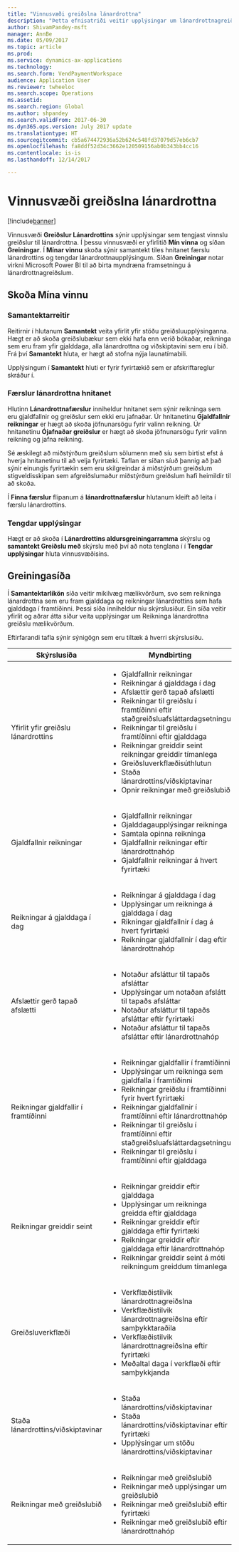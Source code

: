 ```yaml
---
title: "Vinnusvæði greiðslna lánardrottna"
description: "Þetta efnisatriði veitir upplýsingar um lánardrottnagreiðslu á fartækjavinnusvæði. Vinnusvæði greiðslur Lánardrottins sýnir upplýsingar sem tengjast vinnslu greiðslur til lánardrottna."
author: ShivamPandey-msft
manager: AnnBe
ms.date: 05/09/2017
ms.topic: article
ms.prod: 
ms.service: dynamics-ax-applications
ms.technology: 
ms.search.form: VendPaymentWorkspace
audience: Application User
ms.reviewer: twheeloc
ms.search.scope: Operations
ms.assetid: 
ms.search.region: Global
ms.author: shpandey
ms.search.validFrom: 2017-06-30
ms.dyn365.ops.version: July 2017 update
ms.translationtype: HT
ms.sourcegitcommit: cb5a674472936a52b624c548fd37079d57eb6cb7
ms.openlocfilehash: fa8ddf52d34c3662e120509156ab0b343bb4cc16
ms.contentlocale: is-is
ms.lasthandoff: 12/14/2017

---
```


# <a name="vendor-payments-workspace"></a>Vinnusvæði greiðslna lánardrottna

[!include[banner](../includes/banner.md)]

Vinnusvæði **Greiðslur Lánardrottins** sýnir upplýsingar sem tengjast vinnslu greiðslur til lánardrottna. Í þessu vinnusvæði er yfirlitið **Mín vinna** og síðan **Greiningar**. Í **Mínar vinnu** skoða sýnir samantekt tiles hnitanet færslu lánardrottins og tengdar lánardrottnaupplýsingum. Síðan **Greiningar** notar virkni Microsoft Power BI til að birta myndræna framsetningu á lánardrottnagreiðslum.

## <a name="my-work-view"></a>Skoða Mína vinnu

### <a name="summary-tiles"></a>Samantektarreitir

Reitirnir í hlutanum **Samantekt** veita yfirlit yfir stöðu greiðsluupplýsinganna. Hægt er að skoða greiðslubækur sem ekki hafa enn verið bókaðar, reikninga sem eru fram yfir gjalddaga, alla lánardrottna og viðskiptavini sem eru í bið. Frá því **Samantekt** hluta, er hægt að stofna nýja launatímabili.

Upplýsingum í **Samantekt** hluti er fyrir fyrirtækið sem er afskriftareglur skráður í.

### <a name="vendor-transactions-grids"></a>Færslur lánardrottna hnitanet

Hlutinn **Lánardrottnafærslur** inniheldur hnitanet sem sýnir reikninga sem eru gjaldfallnir og greiðslur sem ekki eru jafnaðar. Úr hnitanetinu **Gjaldfallnir reikningar** er hægt að skoða jöfnunarsögu fyrir valinn reikning. Úr hnitanetinu **Ójafnaðar greiðslur** er hægt að skoða jöfnunarsögu fyrir valinn reikning og jafna reikning.

Sé æskilegt að miðstýrðum greiðslum sölumenn með síu sem birtist efst á hverja hnitanetinu til að velja fyrirtæki. Taflan er síðan síuð þannig að það sýnir einungis fyrirtækin sem eru skilgreindar á miðstýrðum greiðslum stigveldisskipan sem afgreiðslumaður miðstýrðum greiðslum hafi heimildir til að skoða.

Í **Finna færslur** flipanum á **lánardrottnafærslur** hlutanum kleift að leita í færslu lánardrottins.

### <a name="related-information"></a>Tengdar upplýsingar

Hægt er að skoða í **Lánardrottins aldursgreiningarramma** skýrslu og **samantekt Greiðslu með** skýrslu með því að nota tenglana í í **Tengdar upplýsingar** hluta vinnusvæðisins.

## <a name="analytics-page"></a>Greiningasíða

Í **Samantektarlíkön** síða veitir mikilvæg mælikvörðum, svo sem reikninga lánardrottna sem eru fram gjalddaga og reikningar lánardrottins sem hafa gjalddaga í framtíðinni. Þessi síða inniheldur níu skýrslusíður. Ein síða veitir yfirlit og aðrar átta síður veita upplýsingar um Reikninga lánardrottna greiðslu mælikvörðum.

Eftirfarandi tafla sýnir sýnigögn sem eru tiltæk á hverri skýrslusíðu.

| Skýrslusíða | Myndbirting |
|-------------|---------------|
| Yfirlit yfir greiðslu lánardrottins | <ul><li>Gjaldfallnir reikningar</li><li>Reikningar á gjalddaga í dag</li><li>Afslættir gerð tapað afslætti</li><li>Reikningar til greiðslu í framtíðinni eftir staðgreiðsluafsláttardagsetningu</li><li>Reikningar til greiðslu í framtíðinni eftir gjalddaga</li><li>Reikningar greiddir seint reikningar greiddir tímanlega</li><li>Greiðsluverkflæðisúthlutun</li><li>Staða lánardrottins/viðskiptavinar</li><li>Opnir reikningar með greiðslubið</li></ul> |
| Gjaldfallnir reikningar | <ul><li>Gjaldfallnir reikningar</li><li>Gjalddagaupplýsingar reikninga</li><li>Samtala opinna reikninga</li><li>Gjaldfallnir reikningar eftir lánardrottnahóp</li><li>Gjaldfallnir reikningar á hvert fyrirtæki</li></ul> |
| Reikningar á gjalddaga í dag | <ul><li>Reikningar á gjalddaga í dag</li><li>Upplýsingar um reikninga á gjalddaga í dag</li><li>Rikningar gjaldfallnir í dag á hvert fyrirtæki</li><li>Reikningar gjaldfallnir í dag eftir lánardrottnahóp</li></ul> |
| Afslættir gerð tapað afslætti | <ul><li>Notaður afsláttur til tapaðs afsláttar</li><li>Upplýsingar um notaðan afslátt til tapaðs afsláttar</li><li>Notaður afsláttur til tapaðs afsláttar eftir fyrirtæki</li><li>Notaður afsláttur til tapaðs afsláttar eftir lánardrottnahóp</li></ul> |
| Reikningar gjaldfallir í framtíðinni | <ul><li>Reikningar gjaldfallir í framtíðinni</li><li>Upplýsingar um reikninga sem gjaldfalla í framtíðinni</li><li>Reikningar greiðslu í framtíðinni fyrir hvert fyrirtæki</li><li>Reikningar gjaldfallnir í framtíðinni eftir lánardrottnahóp</li><li>Reikningar til greiðslu í framtíðinni eftir staðgreiðsluafsláttardagsetningu</li><li>Reikningar til greiðslu í framtíðinni eftir gjalddaga</li></ul> |
| Reikningar greiddir seint | <ul><li>Reikningar greiddir eftir gjalddaga</li><li>Upplýsingar um reikninga greidda eftir gjalddaga</li><li>Reikningar greiddir eftir gjalddaga eftir fyrirtæki</li><li>Reikningar greiddir eftir gjalddaga eftir lánardrottnahóp</li><li>Reikningar greiddir seint á móti reikningum greiddum tímanlega</li></ul> |
| Greiðsluverkflæði | <ul><li>Verkflæðistilvik lánardrottnagreiðslna</li><li>Verkflæðistilvik lánardrottnagreiðslna eftir samþykktaraðila</li><li>Verkflæðistilvik lánardrottnagreiðslna eftir fyrirtæki</li><li>Meðaltal daga í verkflæði eftir samþykkjanda</li></ul> |
| Staða lánardrottins/viðskiptavinar | <ul><li>Staða lánardrottins/viðskiptavinar</li><li>Staða lánardrottins/viðskiptavinar eftir fyrirtæki</li><li>Upplýsingar um stöðu lánardrottins/viðskiptavinar</li></ul> |
| Reikningar með greiðslubið | <ul><li>Reikningar með greiðslubið</li><li>Reikningar með upplýsingar um greiðslubið</li><li>Reikningar með greiðslubið eftir fyrirtæki</li><li>Reikningar með greiðslubið eftir lánardrottnahóp</li></ul> |

